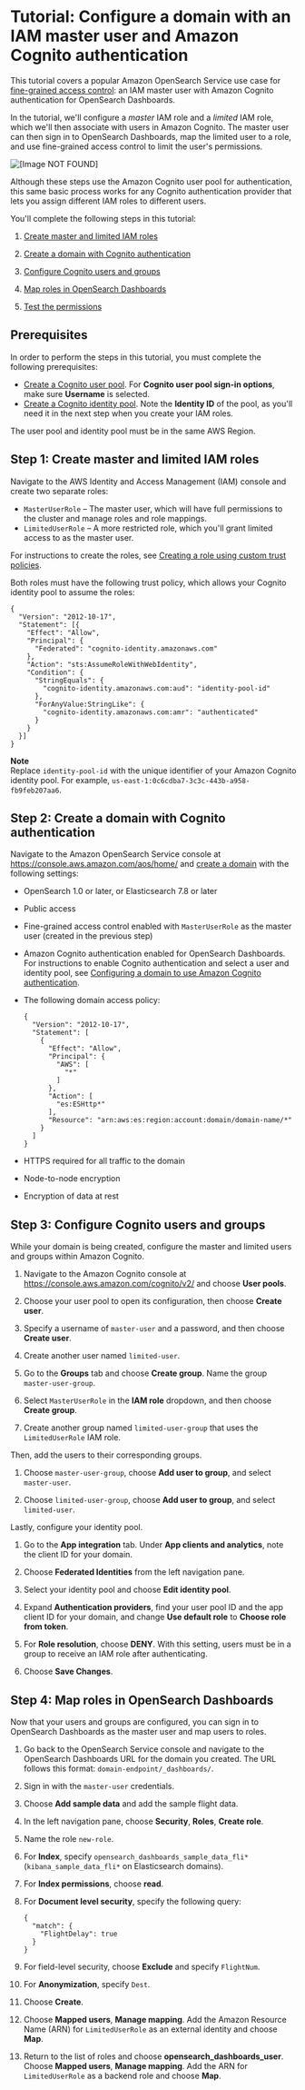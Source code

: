 # Tutorial: Configure a domain with an IAM master user and Amazon Cognito authentication<a name="fgac-walkthrough-iam"></a>

This tutorial covers a popular Amazon OpenSearch Service use case for [fine\-grained access control](fgac.md): an IAM master user with Amazon Cognito authentication for OpenSearch Dashboards\. 

In the tutorial, we'll configure a *master* IAM role and a *limited* IAM role, which we'll then associate with users in Amazon Cognito\. The master user can then sign in to OpenSearch Dashboards, map the limited user to a role, and use fine\-grained access control to limit the user's permissions\.

![\[Image NOT FOUND\]](http://docs.aws.amazon.com/opensearch-service/latest/developerguide/images/fgac-cognito.png)

Although these steps use the Amazon Cognito user pool for authentication, this same basic process works for any Cognito authentication provider that lets you assign different IAM roles to different users\.

You'll complete the following steps in this tutorial:

1. [Create master and limited IAM roles](#fgac-walkthrough-roles)

1. [Create a domain with Cognito authentication](#fgac-walkthrough-domain)

1. [Configure Cognito users and groups](#fgac-walkthrough-cognito)

1. [Map roles in OpenSearch Dashboards](#fgac-walkthrough-dashboards)

1. [Test the permissions](fgac.md#fgac-walkthrough-test)

## Prerequisites<a name="fgac-walkthrough-prereqs"></a>

In order to perform the steps in this tutorial, you must complete the following prerequisites:
+ [Create a Cognito user pool](https://docs.aws.amazon.com/cognito/latest/developerguide/tutorial-create-user-pool.html)\. For **Cognito user pool sign\-in options**, make sure **Username** is selected\.
+ [Create a Cognito identity pool](https://docs.aws.amazon.com/cognito/latest/developerguide/tutorial-create-identity-pool.html)\. Note the **Identity ID** of the pool, as you'll need it in the next step when you create your IAM roles\.

The user pool and identity pool must be in the same AWS Region\.

## Step 1: Create master and limited IAM roles<a name="fgac-walkthrough-roles"></a>

Navigate to the AWS Identity and Access Management \(IAM\) console and create two separate roles:
+ `MasterUserRole` – The master user, which will have full permissions to the cluster and manage roles and role mappings\.
+ `LimitedUserRole` – A more restricted role, which you'll grant limited access to as the master user\.

For instructions to create the roles, see [Creating a role using custom trust policies](https://docs.aws.amazon.com/IAM/latest/UserGuide/id_roles_create_for-custom.html)\.

Both roles must have the following trust policy, which allows your Cognito identity pool to assume the roles:

```
{
  "Version": "2012-10-17",
  "Statement": [{
    "Effect": "Allow",
    "Principal": {
      "Federated": "cognito-identity.amazonaws.com"
    },
    "Action": "sts:AssumeRoleWithWebIdentity",
    "Condition": {
      "StringEquals": {
        "cognito-identity.amazonaws.com:aud": "identity-pool-id"
      },
      "ForAnyValue:StringLike": {
        "cognito-identity.amazonaws.com:amr": "authenticated"
      }
    }
  }]
}
```

**Note**  
Replace `identity-pool-id` with the unique identifier of your Amazon Cognito identity pool\. For example, `us-east-1:0c6cdba7-3c3c-443b-a958-fb9feb207aa6`\.

## Step 2: Create a domain with Cognito authentication<a name="fgac-walkthrough-domain"></a>

Navigate to the Amazon OpenSearch Service console at [https://console\.aws\.amazon\.com/aos/home/](https://console.aws.amazon.com/aos/home/) and [create a domain](createupdatedomains.md) with the following settings:
+ OpenSearch 1\.0 or later, or Elasticsearch 7\.8 or later
+ Public access
+ Fine\-grained access control enabled with `MasterUserRole` as the master user \(created in the previous step\) 
+ Amazon Cognito authentication enabled for OpenSearch Dashboards\. For instructions to enable Cognito authentication and select a user and identity pool, see [Configuring a domain to use Amazon Cognito authentication](cognito-auth.md#cognito-auth-config)\.
+ The following domain access policy:

  ```
  {
    "Version": "2012-10-17",
    "Statement": [
      {
        "Effect": "Allow",
        "Principal": {
          "AWS": [
            "*"
          ]
        },
        "Action": [
          "es:ESHttp*"
        ],
        "Resource": "arn:aws:es:region:account:domain/domain-name/*"
      }
    ]
  }
  ```
+ HTTPS required for all traffic to the domain
+ Node\-to\-node encryption
+ Encryption of data at rest

## Step 3: Configure Cognito users and groups<a name="fgac-walkthrough-cognito"></a>

While your domain is being created, configure the master and limited users and groups within Amazon Cognito\.

1. Navigate to the Amazon Cognito console at [https://console\.aws\.amazon\.com/cognito/v2/](https://console.aws.amazon.com/cognito/v2/home) and choose **User pools**\.

1. Choose your user pool to open its configuration, then choose **Create user**\.

1. Specify a username of `master-user` and a password, and then choose **Create user**\.

1. Create another user named `limited-user`\.

1. Go to the **Groups** tab and choose **Create group**\. Name the group `master-user-group`\.

1. Select `MasterUserRole` in the **IAM role** dropdown, and then choose **Create group**\.

1. Create another group named `limited-user-group` that uses the `LimitedUserRole` IAM role\.

Then, add the users to their corresponding groups\.

1. Choose `master-user-group`, choose **Add user to group**, and select `master-user`\.

1. Choose `limited-user-group`, choose **Add user to group**, and select `limited-user`\.

Lastly, configure your identity pool\.

1. Go to the **App integration** tab\. Under **App clients and analytics**, note the client ID for your domain\.

1. Choose **Federated Identities** from the left navigation pane\.

1. Select your identity pool and choose **Edit identity pool**\.

1. Expand **Authentication providers**, find your user pool ID and the app client ID for your domain, and change **Use default role** to **Choose role from token**\.

1. For **Role resolution**, choose **DENY**\. With this setting, users must be in a group to receive an IAM role after authenticating\.

1. Choose **Save Changes**\.

## Step 4: Map roles in OpenSearch Dashboards<a name="fgac-walkthrough-dashboards"></a>

Now that your users and groups are configured, you can sign in to OpenSearch Dashboards as the master user and map users to roles\.

1. Go back to the OpenSearch Service console and navigate to the OpenSearch Dashboards URL for the domain you created\. The URL follows this format: `domain-endpoint/_dashboards/`\.

1. Sign in with the `master-user` credentials\.

1. Choose **Add sample data** and add the sample flight data\.

1. In the left navigation pane, choose **Security**, **Roles**, **Create role**\.

1. Name the role `new-role`\.

1. For **Index**, specify `opensearch_dashboards_sample_data_fli*` \(`kibana_sample_data_fli*` on Elasticsearch domains\)\.

1. For **Index permissions**, choose **read**\.

1. For **Document level security**, specify the following query:

   ```
   {
     "match": {
       "FlightDelay": true
     }
   }
   ```

1. For field\-level security, choose **Exclude** and specify `FlightNum`\.

1. For **Anonymization**, specify `Dest`\.

1. Choose **Create**\.

1. Choose **Mapped users**, **Manage mapping**\. Add the Amazon Resource Name \(ARN\) for `LimitedUserRole` as an external identity and choose **Map**\.

1. Return to the list of roles and choose **opensearch\_dashboards\_user**\. Choose **Mapped users**, **Manage mapping**\. Add the ARN for `LimitedUserRole` as a backend role and choose **Map**\.